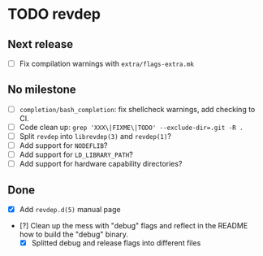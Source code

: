 TODO revdep
===========


Next release
------------

- [ ] Fix compilation warnings with `extra/flags-extra.mk`

No milestone
------------

- [ ] `completion/bash_completion`: fix shellcheck warnings, add
  checking to CI.
- [ ] Code clean up: `grep 'XXX\|FIXME\|TODO' --exclude-dir=.git -R .`
- [ ] Split `revdep` into `librevdep(3)` and `revdep(1)`?
- [ ] Add support for `NODEFLIB`?
- [ ] Add support for `LD_LIBRARY_PATH`?
- [ ] Add support for hardware capability directories?

Done
----

- [x] Add `revdep.d(5)` manual page
- [?] Clean up the mess with "debug" flags and reflect in the README
  how to build the "debug" binary.
  - [x] Splitted debug and release flags into different files
